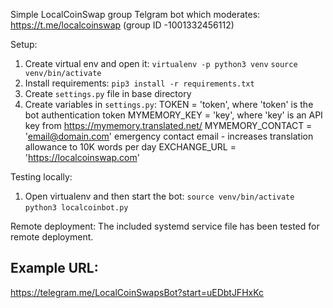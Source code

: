 Simple LocalCoinSwap group Telgram bot which moderates:
https://t.me/localcoinswap (group ID -1001332456112)

Setup:
1. Create virtual env and open it:
  ```virtualenv -p python3 venv```
  ```source venv/bin/activate```
2. Install requirements:
  ```pip3 install -r requirements.txt```
3. Create `settings.py` file in base directory
4. Create variables in `settings.py`:
  TOKEN = 'token', where 'token' is the bot authentication token
  MYMEMORY_KEY = 'key', where 'key' is an API key from https://mymemory.translated.net/
  MYMEMORY_CONTACT = 'email@domain.com' emergency contact email - increases translation allowance to 10K words per day
  EXCHANGE_URL = 'https://localcoinswap.com'

Testing locally:
1. Open virtualenv and then start the bot:
  ```source venv/bin/activate```
  ```python3 localcoinbot.py```

Remote deployment:
The included systemd service file has been tested for remote deployment.

## Example URL:

https://telegram.me/LocalCoinSwapsBot?start=uEDbtJFHxKc